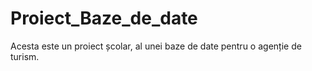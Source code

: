 # Proiect_Baze_de_date

Acesta este un proiect școlar, al unei baze de date pentru o agenție de turism.
